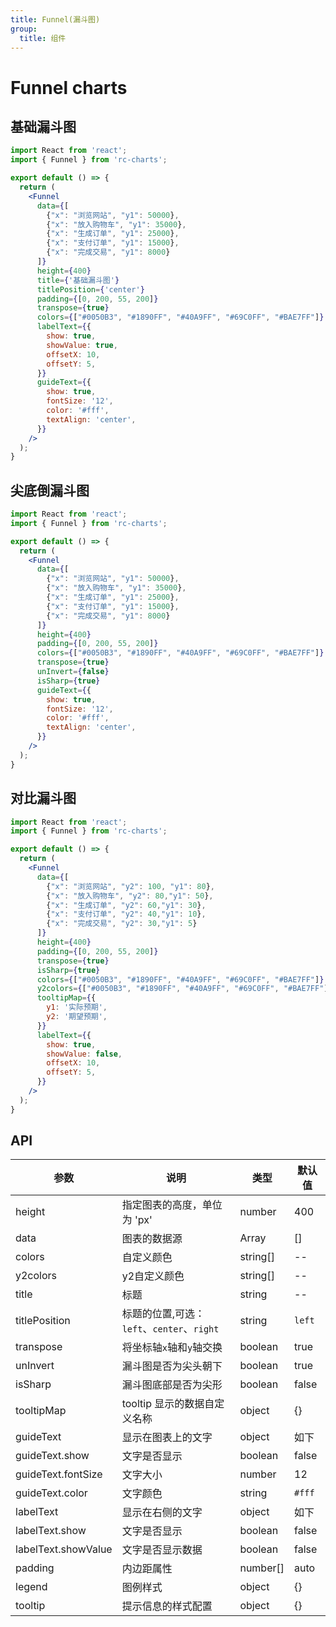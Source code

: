 ```yaml
---
title: Funnel(漏斗图)
group:
  title: 组件
---
```


# Funnel charts

## 基础漏斗图

```jsx
import React from 'react';
import { Funnel } from 'rc-charts';

export default () => {
  return (
    <Funnel
      data={[
        {"x": "浏览网站", "y1": 50000},
        {"x": "放入购物车", "y1": 35000},
        {"x": "生成订单", "y1": 25000},
        {"x": "支付订单", "y1": 15000},
        {"x": "完成交易", "y1": 8000}
      ]}
      height={400}
      title={'基础漏斗图'}
      titlePosition={'center'}
      padding={[0, 200, 55, 200]}
      transpose={true}
      colors={["#0050B3", "#1890FF", "#40A9FF", "#69C0FF", "#BAE7FF"]}
      labelText={{
        show: true,
        showValue: true,
        offsetX: 10,
        offsetY: 5,
      }}
      guideText={{
        show: true,
        fontSize: '12',
        color: '#fff',
        textAlign: 'center',
      }}
    />
  );
}
```

## 尖底倒漏斗图

```jsx
import React from 'react';
import { Funnel } from 'rc-charts';

export default () => {
  return (
    <Funnel
      data={[
        {"x": "浏览网站", "y1": 50000},
        {"x": "放入购物车", "y1": 35000},
        {"x": "生成订单", "y1": 25000},
        {"x": "支付订单", "y1": 15000},
        {"x": "完成交易", "y1": 8000}
      ]}
      height={400}
      padding={[0, 200, 55, 200]}
      colors={["#0050B3", "#1890FF", "#40A9FF", "#69C0FF", "#BAE7FF"]}
      transpose={true}
      unInvert={false}
      isSharp={true}
      guideText={{
        show: true,
        fontSize: '12',
        color: '#fff',
        textAlign: 'center',
      }}
    />
  );
}
```

## 对比漏斗图

```jsx
import React from 'react';
import { Funnel } from 'rc-charts';

export default () => {
  return (
    <Funnel
      data={[
        {"x": "浏览网站", "y2": 100, "y1": 80},
        {"x": "放入购物车", "y2": 80,"y1": 50},
        {"x": "生成订单", "y2": 60,"y1": 30},
        {"x": "支付订单", "y2": 40,"y1": 10},
        {"x": "完成交易", "y2": 30,"y1": 5}
      ]}
      height={400}
      padding={[0, 200, 55, 200]}
      transpose={true}
      isSharp={true}
      colors={["#0050B3", "#1890FF", "#40A9FF", "#69C0FF", "#BAE7FF"]}
      y2colors={["#0050B3", "#1890FF", "#40A9FF", "#69C0FF", "#BAE7FF"]}
      tooltipMap={{
        y1: '实际预期',
        y2: '期望预期',
      }}
      labelText={{
        show: true,
        showValue: false,
        offsetX: 10,
        offsetY: 5,
      }}
    />
  );
}
```

## API

|参数|说明|类型|默认值|
|--|--|--|--|
|height|指定图表的高度，单位为 'px'|number|400|
|data|图表的数据源|Array|[]|
|colors|自定义颜色|string[]|--|
|y2colors|y2自定义颜色|string[]|--|
|title|标题|string|--|
|titlePosition|标题的位置,可选：`left`、`center`、`right`|string|`left`|
|transpose|将坐标轴`x`轴和`y`轴交换|boolean|true|
|unInvert|漏斗图是否为尖头朝下|boolean|true|
|isSharp|漏斗图底部是否为尖形|boolean|false|
|tooltipMap|tooltip 显示的数据自定义名称|object|{}|
|guideText|显示在图表上的文字|object|如下|
|guideText.show|文字是否显示|boolean|false|
|guideText.fontSize|文字大小|number|12|
|guideText.color|文字颜色|string|`#fff`|
|labelText|显示在右侧的文字|object|如下|
|labelText.show|文字是否显示|boolean|false|
|labelText.showValue|文字是否显示数据|boolean|false|
|padding|内边距属性|number[]|auto|
|legend|图例样式|object|{}|
|tooltip|提示信息的样式配置|object|{}|
